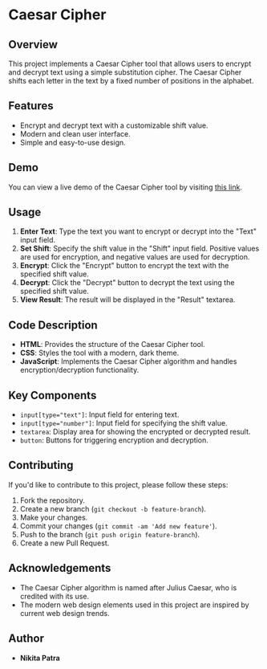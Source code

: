 # Caesar Cipher

## Overview

This project implements a Caesar Cipher tool that allows users to encrypt and decrypt text using a simple substitution cipher. The Caesar Cipher shifts each letter in the text by a fixed number of positions in the alphabet.

## Features

- Encrypt and decrypt text with a customizable shift value.
- Modern and clean user interface.
- Simple and easy-to-use design.

## Demo

You can view a live demo of the Caesar Cipher tool by visiting [this link](https://your-live-demo-link.com).

## Usage

1. **Enter Text**: Type the text you want to encrypt or decrypt into the "Text" input field.
2. **Set Shift**: Specify the shift value in the "Shift" input field. Positive values are used for encryption, and negative values are used for decryption.
3. **Encrypt**: Click the "Encrypt" button to encrypt the text with the specified shift value.
4. **Decrypt**: Click the "Decrypt" button to decrypt the text using the specified shift value.
5. **View Result**: The result will be displayed in the "Result" textarea.

## Code Description

- **HTML**: Provides the structure of the Caesar Cipher tool.
- **CSS**: Styles the tool with a modern, dark theme.
- **JavaScript**: Implements the Caesar Cipher algorithm and handles encryption/decryption functionality.

## Key Components

- `input[type="text"]`: Input field for entering text.
- `input[type="number"]`: Input field for specifying the shift value.
- `textarea`: Display area for showing the encrypted or decrypted result.
- `button`: Buttons for triggering encryption and decryption.

## Contributing

If you'd like to contribute to this project, please follow these steps:

1. Fork the repository.
2. Create a new branch (`git checkout -b feature-branch`).
3. Make your changes.
4. Commit your changes (`git commit -am 'Add new feature'`).
5. Push to the branch (`git push origin feature-branch`).
6. Create a new Pull Request.


## Acknowledgements

- The Caesar Cipher algorithm is named after Julius Caesar, who is credited with its use.
- The modern web design elements used in this project are inspired by current web design trends.

## Author

- **Nikita Patra** 

